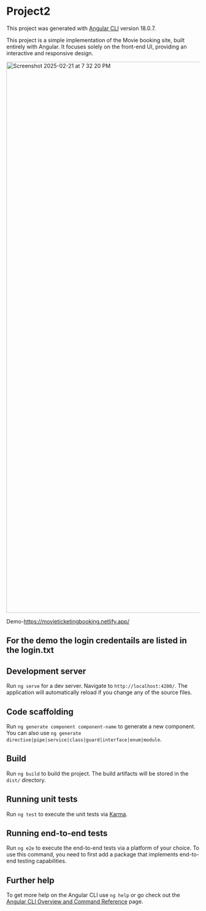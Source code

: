 # Project2

This project was generated with [Angular CLI](https://github.com/angular/angular-cli) version 18.0.7. 

This project is a simple implementation of the Movie booking site, built entirely with Angular. It focuses solely on the front-end UI, providing an interactive and responsive design.

<img width="1438" alt="Screenshot 2025-02-21 at 7 32 20 PM" src="https://github.com/user-attachments/assets/53389caf-7d4b-4f92-bf30-a241b096f362" />


Demo-https://movieticketingbooking.netlify.app/

## For the demo the login credentails are listed in the login.txt


## Development server

Run `ng serve` for a dev server. Navigate to `http://localhost:4200/`. The application will automatically reload if you change any of the source files.

## Code scaffolding

Run `ng generate component component-name` to generate a new component. You can also use `ng generate directive|pipe|service|class|guard|interface|enum|module`.

## Build

Run `ng build` to build the project. The build artifacts will be stored in the `dist/` directory.

## Running unit tests

Run `ng test` to execute the unit tests via [Karma](https://karma-runner.github.io).

## Running end-to-end tests

Run `ng e2e` to execute the end-to-end tests via a platform of your choice. To use this command, you need to first add a package that implements end-to-end testing capabilities.

## Further help

To get more help on the Angular CLI use `ng help` or go check out the [Angular CLI Overview and Command Reference](https://angular.dev/tools/cli) page.

